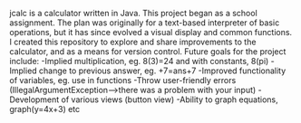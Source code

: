 jcalc is a calculator written in Java.
This project began as a school assignment.
The plan was originally for a text-based interpreter of basic operations,
but it has since evolved a visual display and common functions.
I created this repository to explore and share improvements to the calculator, and as a means for version control.
Future goals for the project include:
-Implied multiplication, eg. 8(3)=24 and with constants, 8(pi)
-Implied change to previous answer, eg. +7=ans+7
-Improved functionality of variables, eg. use in functions
-Throw user-friendly errors (IllegalArgumentException-->there was a problem with your input)
-Development of various views (button view)
-Ability to graph equations, graph(y=4x+3) etc
